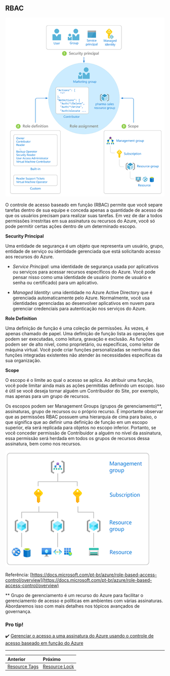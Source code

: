 ## RBAC

![rbac](../images/rbac.png)

O controle de acesso baseado em função (RBAC) permite que você separe tarefas dentro de sua equipe e conceda apenas a quantidade de acesso de que os usuários precisam para realizar suas tarefas. Em vez de dar a todos permissões irrestritas em sua assinatura ou recursos do Azure, você só pode permitir certas ações dentro de um determinado escopo.

**Security Principal**

Uma entidade de segurança é um objeto que representa um usuário, grupo, entidade de serviço ou identidade gerenciada que está solicitando acesso aos recursos do Azure.

- *Service Principal*: uma identidade de segurança usada por aplicativos ou serviços para acessar recursos específicos do Azure. Você pode pensar nisso como uma identidade de usuário (nome de usuário e senha ou certificado) para um aplicativo.

- *Managed Identity*: uma identidade no Azure Active Directory que é gerenciada automaticamente pelo Azure. Normalmente, você usa identidades gerenciadas ao desenvolver aplicativos em nuvem para gerenciar credenciais para autenticação nos serviços do Azure.

**Role Definition**

Uma definição de função é uma coleção de permissões. Às vezes, é apenas chamado de papel. Uma definição de função lista as operações que podem ser executadas, como leitura, gravação e exclusão. As funções podem ser de alto nível, como proprietário, ou específicas, como leitor de máquina virtual. Você pode criar funções personalizadas se nenhuma das funções integradas existentes não atender às necessidades específicas da sua organização.

**Scope**

O escopo é o limite ao qual o acesso se aplica. Ao atribuir uma função, você pode limitar ainda mais as ações permitidas definindo um escopo. Isso é útil se você deseja tornar alguém um Contribuidor do Site, por exemplo, mas apenas para um grupo de recursos.

Os escopos podem ser Management Groups (grupos de gerenciamento)**, assinaturas, grupo de recursos ou o próprio recurso. É importante observar que as permissões RBAC possuem uma hierarquia de cima para baixo, o que significa que ao definir uma definição de função em um escopo superior, ela será replicada para objetos no escopo inferior. Portanto, se você conceder permissão de Contribuidor a alguém no nível da assinatura, essa permissão será herdada em todos os grupos de recursos dessa assinatura, bem como nos recursos.

![scope](../images/scope.png)

Referência: [https://docs.microsoft.com/pt-br/azure/role-based-access-control/overview](https://docs.microsoft.com/pt-br/azure/role-based-access-control/overview)

** Grupo de gerenciamento é um recurso do Azure para facilitar o gerenciamento de acesso e políticas em ambientes com várias assinaturas. Abordaremos isso com mais detalhes nos tópicos avançados de governança.

### Pro tip!

✔️ [Gerenciar o acesso a uma assinatura do Azure usando o controle de acesso baseado em função do Azure](https://docs.microsoft.com/pt-br/learn/modules/manage-subscription-access-azure-rbac/)

---

Anterior| Próximo | 
:----- |:-----
[Resource Tags](/guide/resource-tags.md)| [Resource Lock](/guide/resource-lock.md)
